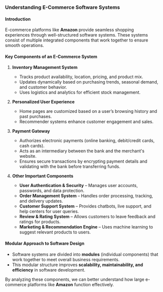 ### **Understanding E-Commerce Software Systems**  

#### **Introduction**  
E-commerce platforms like **Amazon** provide seamless shopping experiences through well-structured software systems. These systems consist of multiple integrated components that work together to ensure smooth operations.  

#### **Key Components of an E-Commerce System**  

1. **Inventory Management System**  
   - Tracks product availability, location, pricing, and product mix.  
   - Updates dynamically based on purchasing trends, seasonal demand, and customer behavior.  
   - Uses logistics and analytics for efficient stock management.  

2. **Personalized User Experience**  
   - Home pages are customized based on a user’s browsing history and past purchases.  
   - Recommender systems enhance customer engagement and sales.  

3. **Payment Gateway**  
   - Authorizes electronic payments (online banking, debit/credit cards, cash cards).  
   - Acts as an intermediary between the bank and the merchant's website.  
   - Ensures secure transactions by encrypting payment details and validating with the bank before transferring funds.  

4. **Other Important Components**  
   - **User Authentication & Security** – Manages user accounts, passwords, and data protection.  
   - **Order Management System** – Handles order processing, tracking, and delivery updates.  
   - **Customer Support System** – Provides chatbots, live support, and help centers for user queries.  
   - **Review & Rating System** – Allows customers to leave feedback and ratings for products.  
   - **Marketing & Recommendation Engine** – Uses machine learning to suggest relevant products to users.  

#### **Modular Approach to Software Design**  
- Software systems are divided into **modules** (individual components) that work together to meet overall business requirements.  
- This modular structure improves **scalability, maintainability, and efficiency** in software development.  

By analyzing these components, we can better understand how large e-commerce platforms like **Amazon** function effectively.
